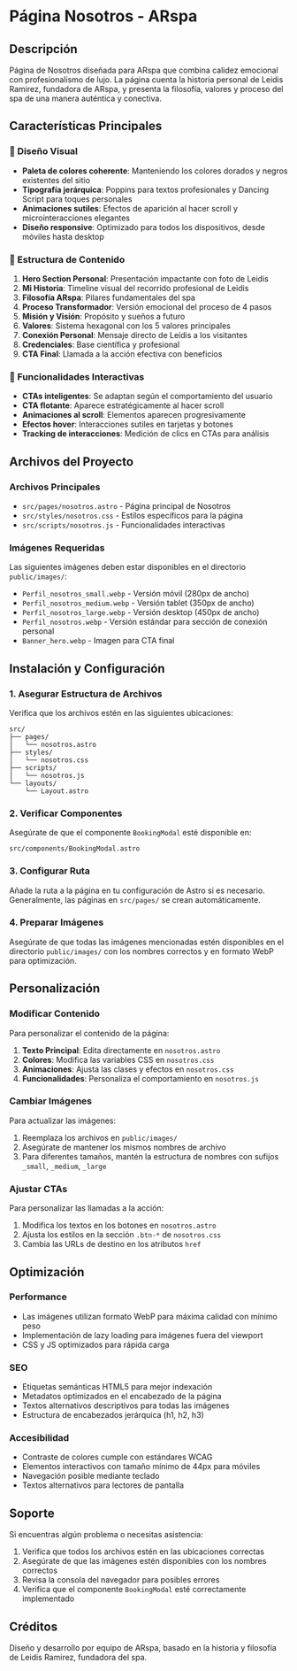 # Página Nosotros - ARspa

## Descripción

Página de Nosotros diseñada para ARspa que combina calidez emocional con profesionalismo de lujo. La página cuenta la historia personal de Leidis Ramirez, fundadora de ARspa, y presenta la filosofía, valores y proceso del spa de una manera auténtica y conectiva.

## Características Principales

### 🎨 Diseño Visual

-   **Paleta de colores coherente**: Manteniendo los colores dorados y negros existentes del sitio
-   **Tipografía jerárquica**: Poppins para textos profesionales y Dancing Script para toques personales
-   **Animaciones sutiles**: Efectos de aparición al hacer scroll y microinteracciones elegantes
-   **Diseño responsive**: Optimizado para todos los dispositivos, desde móviles hasta desktop

### 📱 Estructura de Contenido

1. **Hero Section Personal**: Presentación impactante con foto de Leidis
2. **Mi Historia**: Timeline visual del recorrido profesional de Leidis
3. **Filosofía ARspa**: Pilares fundamentales del spa
4. **Proceso Transformador**: Versión emocional del proceso de 4 pasos
5. **Misión y Visión**: Propósito y sueños a futuro
6. **Valores**: Sistema hexagonal con los 5 valores principales
7. **Conexión Personal**: Mensaje directo de Leidis a los visitantes
8. **Credenciales**: Base científica y profesional
9. **CTA Final**: Llamada a la acción efectiva con beneficios

### 🚀 Funcionalidades Interactivas

-   **CTAs inteligentes**: Se adaptan según el comportamiento del usuario
-   **CTA flotante**: Aparece estratégicamente al hacer scroll
-   **Animaciones al scroll**: Elementos aparecen progresivamente
-   **Efectos hover**: Interacciones sutiles en tarjetas y botones
-   **Tracking de interacciones**: Medición de clics en CTAs para análisis

## Archivos del Proyecto

### Archivos Principales

-   `src/pages/nosotros.astro` - Página principal de Nosotros
-   `src/styles/nosotros.css` - Estilos específicos para la página
-   `src/scripts/nosotros.js` - Funcionalidades interactivas

### Imágenes Requeridas

Las siguientes imágenes deben estar disponibles en el directorio `public/images/`:

-   `Perfil_nosotros_small.webp` - Versión móvil (280px de ancho)
-   `Perfil_nosotros_medium.webp` - Versión tablet (350px de ancho)
-   `Perfil_nosotros_large.webp` - Versión desktop (450px de ancho)
-   `Perfil_nosotros.webp` - Versión estándar para sección de conexión personal
-   `Banner_hero.webp` - Imagen para CTA final

## Instalación y Configuración

### 1. Asegurar Estructura de Archivos

Verifica que los archivos estén en las siguientes ubicaciones:

```
src/
├── pages/
│   └── nosotros.astro
├── styles/
│   └── nosotros.css
├── scripts/
│   └── nosotros.js
└── layouts/
    └── Layout.astro
```

### 2. Verificar Componentes

Asegúrate de que el componente `BookingModal` esté disponible en:

```
src/components/BookingModal.astro
```

### 3. Configurar Ruta

Añade la ruta a la página en tu configuración de Astro si es necesario. Generalmente, las páginas en `src/pages/` se crean automáticamente.

### 4. Preparar Imágenes

Asegúrate de que todas las imágenes mencionadas estén disponibles en el directorio `public/images/` con los nombres correctos y en formato WebP para optimización.

## Personalización

### Modificar Contenido

Para personalizar el contenido de la página:

1. **Texto Principal**: Edita directamente en `nosotros.astro`
2. **Colores**: Modifica las variables CSS en `nosotros.css`
3. **Animaciones**: Ajusta las clases y efectos en `nosotros.css`
4. **Funcionalidades**: Personaliza el comportamiento en `nosotros.js`

### Cambiar Imágenes

Para actualizar las imágenes:

1. Reemplaza los archivos en `public/images/`
2. Asegúrate de mantener los mismos nombres de archivo
3. Para diferentes tamaños, mantén la estructura de nombres con sufijos `_small`, `_medium`, `_large`

### Ajustar CTAs

Para personalizar las llamadas a la acción:

1. Modifica los textos en los botones en `nosotros.astro`
2. Ajusta los estilos en la sección `.btn-*` de `nosotros.css`
3. Cambia las URLs de destino en los atributos `href`

## Optimización

### Performance

-   Las imágenes utilizan formato WebP para máxima calidad con mínimo peso
-   Implementación de lazy loading para imágenes fuera del viewport
-   CSS y JS optimizados para rápida carga

### SEO

-   Etiquetas semánticas HTML5 para mejor indexación
-   Metadatos optimizados en el encabezado de la página
-   Textos alternativos descriptivos para todas las imágenes
-   Estructura de encabezados jerárquica (h1, h2, h3)

### Accesibilidad

-   Contraste de colores cumple con estándares WCAG
-   Elementos interactivos con tamaño mínimo de 44px para móviles
-   Navegación posible mediante teclado
-   Textos alternativos para lectores de pantalla

## Soporte

Si encuentras algún problema o necesitas asistencia:

1. Verifica que todos los archivos estén en las ubicaciones correctas
2. Asegúrate de que las imágenes estén disponibles con los nombres correctos
3. Revisa la consola del navegador para posibles errores
4. Verifica que el componente `BookingModal` esté correctamente implementado

## Créditos

Diseño y desarrollo por equipo de ARspa, basado en la historia y filosofía de Leidis Ramirez, fundadora del spa.
